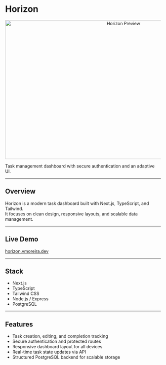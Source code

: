 # Horizon

<p align="center">
  <img height="450" width="750" alt="Horizon Preview" src="https://github.com/user-attachments/assets/9b6ea655-a6e8-4921-9e72-69d615483eb0" />
</p>



Task management dashboard with secure authentication and an adaptive UI.

---

## Overview

Horizon is a modern task dashboard built with Next.js, TypeScript, and Tailwind.  
It focuses on clean design, responsive layouts, and scalable data management.

---

## Live Demo

[horizon.vmoreira.dev](https://horizon.vmoreira.dev)

---

## Stack

- Next.js 
- TypeScript  
- Tailwind CSS  
- Node.js / Express 
- PostgreSQL  

---

## Features

- Task creation, editing, and completion tracking  
- Secure authentication and protected routes  
- Responsive dashboard layout for all devices  
- Real-time task state updates via API  
- Structured PostgreSQL backend for scalable storage
